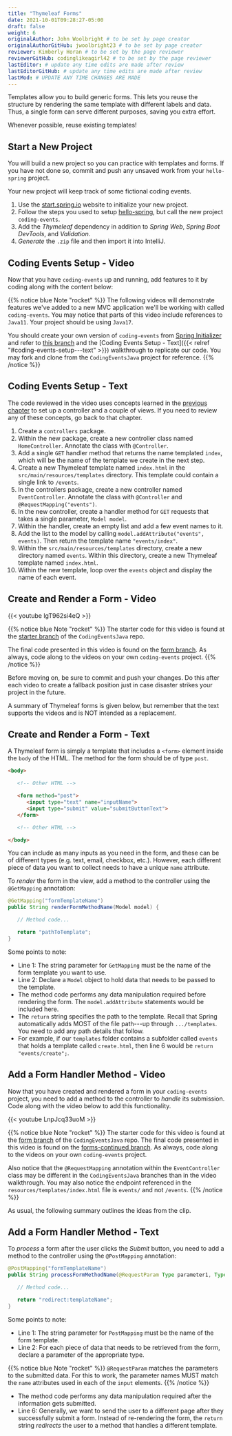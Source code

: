 ```yaml
---
title: "Thymeleaf Forms"
date: 2021-10-01T09:28:27-05:00
draft: false
weight: 6
originalAuthor: John Woolbright # to be set by page creator
originalAuthorGitHub: jwoolbright23 # to be set by page creator
reviewer: Kimberly Horan # to be set by the page reviewer
reviewerGitHub: codinglikeagirl42 # to be set by the page reviewer
lastEditor: # update any time edits are made after review
lastEditorGitHub: # update any time edits are made after review
lastMod: # UPDATE ANY TIME CHANGES ARE MADE
---
```


Templates allow you to build generic forms. This lets you reuse the structure
by rendering the same template with different labels and data. Thus, a single
form can serve different purposes, saving you extra effort.

Whenever possible, reuse existing templates!

## Start a New Project

You will build a new project so you can practice with templates and forms.
If you have not done so, commit and push any unsaved work from your
`hello-spring` project.

Your new project will keep track of some fictional coding events.
<!-- TODO: Update Link Below to chapter 9 when available -->
1. Use the [start.spring.io](https://start.spring.io/) website to initialize your new project.
2. Follow the steps you used to setup [hello-spring](initialize-spring-boot-project), but call the new project `coding-events`.
3. Add the *Thymeleaf* dependency in addition to *Spring Web*, *Spring Boot DevTools*, and *Validation*.
4. *Generate* the `.zip` file and then import it into IntelliJ.

## Coding Events Setup - Video

Now that you have `coding-events` up and running, add features to it by coding along with the content below:

<!-- {{< youtube hmgxMOf51JU >}} -->

{{% notice blue Note "rocket" %}}
The following videos will demonstrate features we've added to a new MVC application we'll be working with called `coding-events`. You may notice that parts of this video include references to `Java11`. Your project should be using `Java17`.

You should create your own version of `coding-events` from [Spring Initializer](https://start.spring.io/) and refer to [this branch](https://github.com/LaunchCodeEducation/CodingEventsJava/tree/starter) and the [Coding Events Setup - Text]({{< relref "#coding-events-setup---text" >}}) walkthrough to replicate our code. You may fork and clone from the `CodingEventsJava` project for reference.
{{% /notice %}}

## Coding Events Setup - Text

The code reviewed in the video uses concepts learned in the [previous chapter](controllers) to set up a controller and a couple of views. If you need to review any of these concepts, go back to that chapter. 

1. Create a `controllers` package.
2. Within the new package, create a new controller class named `HomeController`. Annotate the class with `@Controller`.
3. Add a single `GET` handler method that returns the name templated `index`, which will be the name of the template we create in the next step.
4. Create a new Thymeleaf template named `index.html` in the `src/main/resources/templates` directory. This template could contain a single link to `/events`.
5. In the controllers package, create a new controller named `EventController`. Annotate the class with `@Controller` and `@RequestMapping("events")`.
6. In the new controller, create a handler method for `GET` requests that takes a single parameter, `Model model`. 
7. Within the handler, create an empty list and add a few event names to it.
8. Add the list to the model by calling `model.addAttribute("events", events)`. Then return the template name `"events/index"`.
9. Within the `src/main/resources/templates` directory, create a new directory named `events`. Within this directory, create a new Thymeleaf template named `index.html`.
10. Within the new template, loop over the `events` object and display the name of each event.

## Create and Render a Form - Video

{{< youtube lgT962si4eQ >}}

{{% notice blue Note "rocket" %}}
The starter code for this video is found at the [starter branch](https://github.com/LaunchCodeEducation/CodingEventsJava/tree/starter) of the `CodingEventsJava` repo. 

The final code presented in this video is found on the [form branch](https://github.com/LaunchCodeEducation/CodingEventsJava/tree/forms). As always, code along to the videos on your own `coding-events` project.
{{% /notice %}}

Before moving on, be sure to commit and push your changes. Do this after each
video to create a fallback position just in case disaster strikes your project
in the future.

A summary of Thymeleaf forms is given below, but remember that the text
supports the videos and is NOT intended as a replacement.

## Create and Render a Form - Text

A Thymeleaf form is simply a template that includes a `<form>` element inside
the `body` of the HTML. The method for the form should be of type `post`.

```html
<body>

   <!-- Other HTML -->

   <form method="post">
      <input type="text" name="inputName">
      <input type="submit" value="submitButtonText">
   </form>

   <!-- Other HTML -->

</body>
```

You can include as many inputs as you need in the form, and these can be of
different types (e.g. text, email, checkbox, etc.). However, each different
piece of data you want to collect needs to have a unique `name` attribute.

To *render* the form in the view, add a method to the controller using the
`@GetMapping` annotation:

```java {linenos=true}
@GetMapping("formTemplateName")
public String renderFormMethodName(Model model) {

   // Method code...

   return "pathToTemplate";
}
```

Some points to note:

- Line 1: The string parameter for `GetMapping` must be the name of the form template you want to use.
- Line 2: Declare a `Model` object to hold data that needs to be passed to the template.
- The method code performs any data manipulation required before rendering the form. The `model.addAttribute` statements would be included here.
- The `return` string specifies the path to the template. Recall that Spring automatically adds MOST of the file path---up through `.../templates`. You need to add any path details that follow.
- For example, if our `templates` folder contains a subfolder called `events` that holds a template called `create.html`, then line 6 would be `return "events/create";`.

## Add a Form Handler Method - Video

Now that you have created and rendered a form in your `coding-events` project, you need to add a method to the controller to *handle* its submission. Code along with the video below to add this functionality.

{{< youtube LnpJcq33uoM >}}

{{% notice blue Note "rocket" %}}
The starter code for this video is found at the [form branch](https://github.com/LaunchCodeEducation/CodingEventsJava/tree/forms) of the `CodingEventsJava` repo. 
The final code presented in this video is found on the [forms-continued branch](https://github.com/LaunchCodeEducation/CodingEventsJava/tree/forms-continued). As always, code along to the videos on your own `coding-events` project.

Also notice that the `@RequestMapping` annotation within the `EventController` class may be different in the `CodingEventsJava` branches than in the video walkthrough. You may also notice the endpoint referenced in the `resources/templates/index.html` file is `events/` and not `/events`.
{{% /notice %}}

As usual, the following summary outlines the ideas from the clip.

## Add a Form Handler Method - Text

To *process* a form after the user clicks the *Submit* button, you need to add
a method to the controller using the `@PostMapping` annotation:

```java {linenos=true}
@PostMapping("formTemplateName")
public String processFormMethodName(@RequestParam Type parameter1, Type parameter2, ...) {

   // Method code...

   return "redirect:templateName";
}
```

Some points to note:

- Line 1: The string parameter for `PostMapping` must be the name of the form template.
- Line 2: For each piece of data that needs to be retrieved from the form, declare a parameter of the appropriate type.

{{% notice blue Note "rocket" %}}
`@RequestParam` matches the parameters to the submitted data. For this
to work, the parameter names MUST match the `name` attributes used in
each of the `input` elements.
{{% /notice %}}

- The method code performs any data manipulation required after the information gets submitted.
- Line 6: Generally, we want to send the user to a different page after they successfully submit a form. Instead of re-rendering the form, the `return` string *redirects* the user to a method that handles a different template.